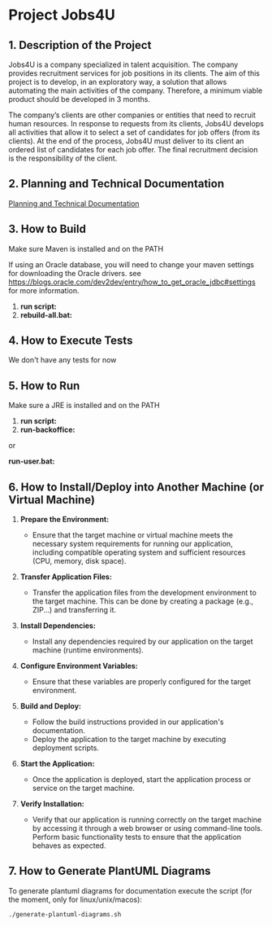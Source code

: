 # Project Jobs4U

## 1. Description of the Project

Jobs4U is a company specialized in talent acquisition. The company provides recruitment services for job positions in its clients. The aim of this project is to develop, in an exploratory way, a solution that allows automating the main activities of the company. Therefore, a minimum viable product should be developed in 3 months.

The company’s clients are other companies or entities that need to recruit human resources. In response to requests from its clients, Jobs4U develops all activities that allow it to select a set of candidates for job offers (from its clients). At the end of the process, Jobs4U must deliver to its client an ordered list of candidates for each job offer. The final recruitment decision is the responsibility of the client.

## 2. Planning and Technical Documentation

[Planning and Technical Documentation](docs/readme.md)

## 3. How to Build


Make sure Maven is installed and on the PATH

If using an Oracle database, you will need to change your maven settings for
downloading the Oracle drivers. see https://blogs.oracle.com/dev2dev/entry/how_to_get_oracle_jdbc#settings for more information.

1. **run script:**
2. **rebuild-all.bat:** 

## 4. How to Execute Tests

We don't have any tests for now

## 5. How to Run

Make sure a JRE is installed and on the PATH

1. **run script:**
2. **run-backoffice:**



or


**run-user.bat:** 



## 6. How to Install/Deploy into Another Machine (or Virtual Machine)


1. **Prepare the Environment:**
    - Ensure that the target machine or virtual machine meets the necessary system requirements for running our application, including compatible operating system and sufficient resources (CPU, memory, disk space).

2. **Transfer Application Files:**
    - Transfer the application files from the development environment to the target machine. This can be done by creating a package (e.g., ZIP...) and transferring it.

3. **Install Dependencies:**
    - Install any dependencies required by our application on the target machine (runtime environments).

4. **Configure Environment Variables:**
    - Ensure that these variables are properly configured for the target environment.

5. **Build and Deploy:**
    - Follow the build instructions provided in our application's documentation.
    - Deploy the application to the target machine by executing deployment scripts. 

6. **Start the Application:**
    - Once the application is deployed, start the application process or service on the target machine.

7. **Verify Installation:**
    - Verify that our application is running correctly on the target machine by accessing it through a web browser or using command-line tools. Perform basic functionality tests to ensure that the application behaves as expected.


## 7. How to Generate PlantUML Diagrams

To generate plantuml diagrams for documentation execute the script (for the moment, only for linux/unix/macos):

    ./generate-plantuml-diagrams.sh


